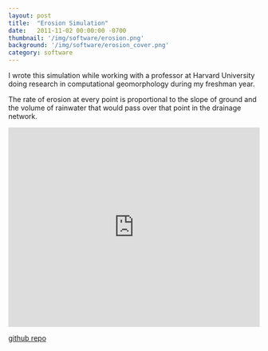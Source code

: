 ```yaml
---
layout: post
title:  "Erosion Simulation"
date:   2011-11-02 00:00:00 -0700
thumbnail: '/img/software/erosion.png'
background: '/img/software/erosion_cover.png'
category: software
---
```

I wrote this simulation while working with a professor at Harvard University doing research in computational geomorphology during my freshman year.

The rate of erosion at every point is proportional to the slope of ground and the volume of rainwater that would pass over that point in the drainage network.

<iframe width="100%" height="400px" src="https://www.youtube.com/embed/6kV7tfiWA8c" title="YouTube video player" frameborder="0" allow="accelerometer; autoplay; clipboard-write; encrypted-media; gyroscope; picture-in-picture" allowfullscreen></iframe>

[github repo](https://github.com/eschluntz/Erosion)